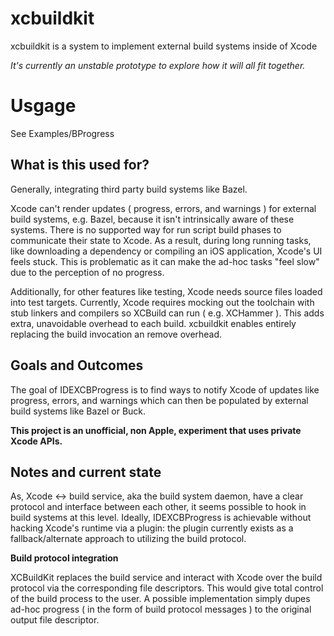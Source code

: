 # xcbuildkit

xcbuildkit is a system to implement external build systems inside of Xcode

_It's currently an unstable prototype to explore how it will all fit together._

# Usgage

See Examples/BProgress





## What is this used for?

Generally, integrating third party build systems like Bazel.

Xcode can't render updates ( progress, errors, and warnings ) for external
build systems, e.g. Bazel, because it isn't intrinsically aware of these
systems. There is no supported way for run script build phases to communicate
their state to Xcode. As a result, during long running tasks, like downloading
a dependency or compiling an iOS application, Xcode's UI feels stuck. This is
problematic as it can make the ad-hoc tasks "feel slow" due to the perception
of no progress.

Additionally, for other features like testing, Xcode needs source files loaded
into test targets. Currently, Xcode requires mocking out the toolchain with stub
linkers and compilers so XCBuild can run ( e.g. XCHammer ). This adds extra,
unavoidable overhead to each build. xcbuildkit enables entirely replacing the
build invocation an remove overhead.

## Goals and Outcomes

The goal of IDEXCBProgress is to find ways to notify Xcode of updates like
progress, errors, and warnings which can then be populated by external build
systems like Bazel or Buck.

**This project is an unofficial, non Apple, experiment that uses private Xcode
APIs.**

## Notes and current state

As, Xcode <-> build service, aka the build system daemon, have a clear protocol
and interface between each other, it seems possible to hook in build systems at
this level. Ideally, IDEXCBProgress is achievable without hacking Xcode's
runtime via a plugin: the plugin currently exists as a fallback/alternate
approach to utilizing the build protocol.

**Build protocol integration**

XCBuildKit replaces the build service and interact with Xcode over the build
protocol via the corresponding file descriptors. This would give total control
of the build process to the user. A possible implementation simply dupes ad-hoc
progress ( in the form of build protocol messages ) to the original output file
descriptor.




